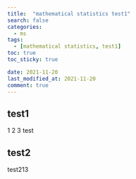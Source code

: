 ```yaml
---
title:  "mathematical statistics test1"
search: false
categories: 
  - ms
tags:
  - [mathematical statistics, test1]
toc: true
toc_sticky: true

date: 2021-11-20
last_modified_at: 2021-11-20
comment: true
---
```



## test1

1
2
3
test

## test2

test213